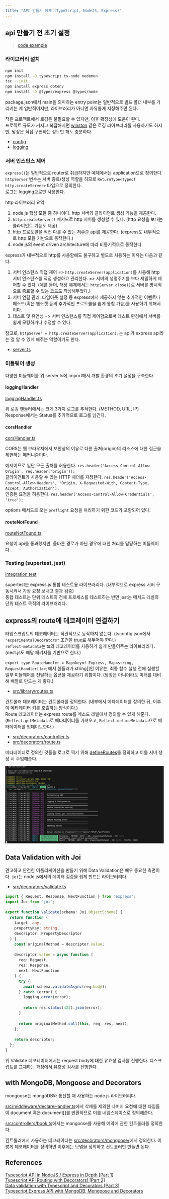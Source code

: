 ```yaml
---
title: "API 만들기 예제 (TypeScript, NodeJS, Express)"
---
```


## api 만들기 전 초기 설정

> [code example](https://github.com/moonshine-archive/ts-express-playground/tree/main/api-in-depth)

### 라이브러리 설치

```zsh
npm init
npm install -D typescript ts-node nodemon
tsc --init
npm install express dotenv
npm install -D @types/express @types/node
```

package.json에서 main을 의미하는 entry point는 일반적으로 빌드 폴더 내부를 가리키는 게 일반적이지만, 라이브러리가 아니면 자유롭게 지정해주면 된다.<br>

작은 프로젝트에서 로깅은 불필요할 수 있지만, 이후 확장성에 도움이 된다.<br>
프로젝트 규모가 커지고 복잡해지면 [winston](https://github.com/winstonjs/winston) 같은 로깅 라이브러리를 사용하기도 하지만, 당장은 직접 구현하는 정도만 해도 충분하다.

- [config](https://github.com/moonshine-archive/ts-express-playground/blob/main/api-in-depth/src/config/config.ts)
- [logging](https://github.com/moonshine-archive/ts-express-playground/blob/main/api-in-depth/src/config/logging.ts)

### 서버 인스턴스 제어

`express()`는 일반적으로 router로 취급하지만 예제에서는 application으로 정의한다.<br>
`httpServer` 변수는 서버 종료/생성 역할을 하므로 `ReturnType<typeof http.createServer>` 타입으로 정의한다.<br>
로그는 logging으로만 사용한다.

http 라이브러리 요약

1. node.js 핵심 모듈 중 하나이다. http 서버와 클라이언트 생성 기능을 제공한다.
2. `http.createServer()` 메서드로 http 서버를 생성할 수 있다. (http 요청을 보내는 클라이언트 기능도 제공)
3. http 프로토콜을 직접 다룰 수 있는 저수준 api를 제공한다. (express도 내부적으로 http 모듈 기반으로 동작한다.)
4. node.js의 event driven architecture에 따라 비동기적으로 동작한다.

express가 내부적으로 http를 사용함에도 불구하고 별도로 사용하는 이유는 다음과 같다.

1. 서버 인스턴스 직접 제어 => `http.createServer(application)`를 사용해 http 서버 인스턴스를 직접 생성하고 관리한다. => 서버의 생명주기를 보다 세밀하게 제어할 수 있다. (예를 들어, 해당 예제에서는 `httpServer.close()`로 서버를 명시적으로 종료할 수 있는 코드도 작성해두었다.)
2. 서버 연결 관리, 타임아웃 설정 등 express에서 제공하지 않는 추가적인 이벤트나 메소드(혹은 웹소켓 등의 추가적인 프로토콜을 쉽게 통합 가능)를 사용하기 위해서이다.
3. 테스트 및 유연성 => 서버 인스턴스를 직접 제어함으로써 테스트 환경에서 서버를 쉽게 모킹하거나 수정할 수 있다.

참고로, `httpServer = http.createServer(application);`는 api가 express api라는 걸 알 수 있게 해주는 역할이기도 한다.

- [server.ts](https://github.com/moonshine-archive/ts-express-playground/blob/main/api-in-depth/src/server.ts)

### 미들웨어 생성

다양한 미들웨어를 위 server.ts에 import해서 개발 환경의 초기 설정을 구축한다.

#### loggingHandler

[loggingHandler.ts](https://github.com/moonshine-archive/ts-express-playground/blob/main/api-in-depth/src/middleware/loggingHandler.ts)

위 로깅 핸들러에서는 크게 3가지 로그를 추적한다. (METHOD, URL, IP)<br>
Response에서는 Status를 추가적으로 로그를 남긴다.

#### corsHandler

[corsHandler.ts](https://github.com/moonshine-archive/ts-express-playground/blob/main/api-in-depth/src/middleware/corsHandler.ts)

CORS는 웹 브라우저에서 보안상의 이유로 다른 출처(origin)의 리소스에 대한 접근을 제한하는 메커니즘이다.

예제이므로 일단 모든 출처를 허용한다. `res.header('Access-Control-Allow-Origin', req.header('origin'));`<br>
클라이언트가 사용할 수 있는 HTTP 헤더를 지정한다. `res.header('Access-Control-Allow-Headers', 'Origin, X-Requested-With, Content-Type, Accept, Authorization');`<br>
인증된 요청을 허용한다. `res.header('Access-Control-Allow-Credentials', 'true');`<br>

options 메서드로 오는 `preflight` 요청을 처리하기 위한 코드가 포함되어 있다.

#### routeNotFound

[routeNotFound.ts](https://github.com/moonshine-archive/ts-express-playground/blob/main/api-in-depth/src/middleware/routeNotFound.ts)

요청이 api를 통과했지만, 올바른 경로가 아닌 경우에 대한 처리를 담당하는 미들웨어다.

### Testing (supertest, jest)

[integration test](https://github.com/moonshine-archive/ts-express-playground/blob/main/api-in-depth/test/integration/application.test.ts)

supertest는 express.js 통합 테스트용 라이브러리다. (내부적으로 express 서버 구동시켜서 가상 요청 보내고 결과 검증)<br>통합 테스트는 단위 테스트의 전체 프로세스를 테스트하는 반면 jest는 메서드 레벨의 단위 테스트 목적의 라이브러리다.

## express의 route에 데코레이터 연결하기

타입스크립트의 데코레이터는 직관적으로 동작하지 않는다. (tsconfig.json에서 `"experimentalDecorators"` 조건을 true로 해두어야 한다.)<br>
`reflect-metadata`는 ts의 데코레이터를 사용하기 쉽게 만들어주는 라이브러리다. (nest.js도 해당 패키지를 기반으로 한다.)

`export type RouteHandler = Map<keyof Express, Map<string, RequestHandler[]>>;`에서 핸들러가 string[]인 이유는, 최종 함수 실행 전에 실행할 일부 미들웨어를 전달하는 옵션을 제공하기 위함이다. (당장은 아니더라도 미래를 대비해 배열로 만드는 게 좋다.)

- [src/library/routes.ts](https://github.com/moonshine-archive/ts-express-playground/blob/main/api-in-depth/src/library/routes.ts)

컨트롤러 데코레이터는 컨트롤러를 정의한다. (내부에서 메타데이터를 정의한 뒤, 이후 이 메타데이터 키를 호출하는 방식이다.)<br>
Route 데코레이터는 express route를 메소드 레벨에서 정의할 수 있게 해준다. (`Reflect.getMetadata`로 메타데이터를 가져오고, `Reflect.defineMetadata`으로 메타데이터를 업데이트한다.)

- [src/decorators/controller.ts](https://github.com/moonshine-archive/ts-express-playground/blob/main/api-in-depth/src/decorators/controller.ts)
- [src/decorators/route.ts](https://github.com/moonshine-archive/ts-express-playground/blob/main/api-in-depth/src/decorators/route.ts)

메타데이터로 정의한 것들을 로그로 찍기 위해 [defineRoutes](https://github.com/moonshine-archive/ts-express-playground/blob/main/api-in-depth/src/modules/routes.ts)를 정의하고 이를 서버 생성 시 주입해준다.

![alt text](image.png)

## Data Validation with Joi

견고하고 안전한 어플리케이션을 만들기 위해 Data Validation은 매우 중요한 측면이다. `joi`는 node.js에서의 데이터 검증을 쉽게 만드는 라이브러리다.

- [src/decorators/validate.ts](https://github.com/moonshine-archive/ts-express-playground/blob/main/api-in-depth/src/decorators/validate.ts)

```ts
import { Request, Response, NextFunction } from "express";
import Joi from "joi";

export function Validate(schema: Joi.ObjectSchema) {
  return function (
    target: any,
    propertyKey: string,
    descriptor: PropertyDescriptor
  ) {
    const originalMethod = descriptor.value;

    descriptor.value = async function (
      req: Request,
      res: Response,
      next: NextFunction
    ) {
      try {
        await schema.validateAsync(req.body);
      } catch (error) {
        logging.error(error);

        return res.status(422).json(error);
      }

      return originalMethod.call(this, req, res, next);
    };

    return descriptor;
  };
}
```

위 Validate 데코레이터에서는 request body에 대한 유효성 검사를 진행한다. 디스크립트를 교체하는 과정에서 유효성 검사를 진행한다.

## with MongoDB, Mongoose and Decorators

mongoose는 mongoDB와 통신할 때 사용하는 node.js 라이브러리다.

[src/middleware/declareHandler.ts](https://github.com/moonshine-archive/ts-express-playground/blob/main/api-in-depth/src/middleware/declareHandler.ts)에서 삭제를 제외한 나머지 요청에 대한 타입들이 document 혹은 document[]를 반환하므로 이를 네임스페이스로 정의해준다.

[src/controllers/book.ts](https://github.com/moonshine-archive/ts-express-playground/blob/main/api-in-depth/src/controllers/book.ts)에서는 mongoose를 사용해 예약에 관한 컨트롤러를 정의한다.

컨트롤러에서 사용하는 데코레이터는 [src/decorators/mongoose/](https://github.com/moonshine-archive/ts-express-playground/tree/main/api-in-depth/src/decorators/mongoose)에서 정의한다. 이렇게 데코레이터를 정의하면 이후에는 모델을 정의하고 컨트롤러만 만들면 된다.

## References

[Typescript API in NodeJS / Express in Depth [Part 1]](https://www.youtube.com/watch?v=NYZKUTGC51g&t=135s)<br>
[Typescript API Routing with Decorators! [Part 2]](https://www.youtube.com/watch?v=8Dv9yWAJ6ww)<br>
[Data validation with Typescript and Decorators [Part 3]](https://www.youtube.com/watch?v=dr8e6Nh1llk)<br>
[Typescript Express API with MongoDB, Mongoose and Decorators](https://www.youtube.com/watch?v=WQWw1-IV4io)<br>
